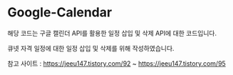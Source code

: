 # Google-Calendar

해당 코드는 구글 캘린더 API를 활용한 일정 삽입 및 삭제 API에 대한 코드입니다.

큐넷 자격 일정에 대한 일정 삽입 및 삭제를 위해 작성하였습니다.

참고 사이트 : https://jeeu147.tistory.com/92 ~ https://jeeu147.tistory.com/95
